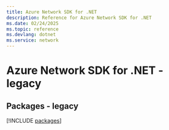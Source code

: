 ```yaml
---
title: Azure Network SDK for .NET
description: Reference for Azure Network SDK for .NET
ms.date: 02/24/2025
ms.topic: reference
ms.devlang: dotnet
ms.service: network
---
```

# Azure Network SDK for .NET - legacy
## Packages - legacy
[!INCLUDE [packages](network-index.md)]